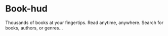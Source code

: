 # Book-hud
Thousands of books at your fingertips. Read anytime, anywhere.  Search for books, authors, or genres...
